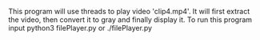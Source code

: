This program will use threads to play video 'clip4.mp4'. It will first extract
the video, then convert it to gray and finally display it. To run this program
input
	python3 filePlayer.py
or
	./filePlayer.py
